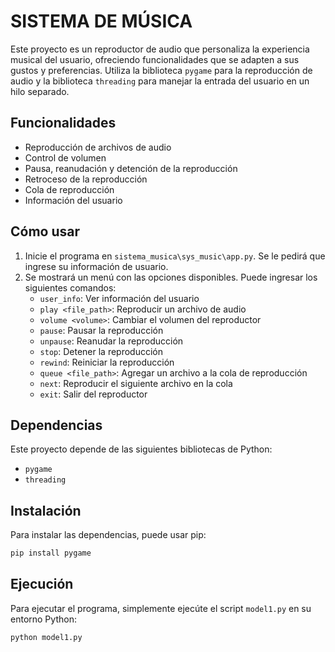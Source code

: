 # SISTEMA DE MÚSICA

Este proyecto es un reproductor de audio que personaliza la experiencia musical del usuario,
ofreciendo funcionalidades que se adapten a sus gustos y preferencias. Utiliza la biblioteca `pygame` para la reproducción de audio y la biblioteca `threading` para manejar la entrada del usuario en un hilo separado.

## Funcionalidades

- Reproducción de archivos de audio
- Control de volumen
- Pausa, reanudación y detención de la reproducción
- Retroceso de la reproducción
- Cola de reproducción
- Información del usuario

## Cómo usar

1. Inicie el programa en `sistema_musica\sys_music\app.py`. Se le pedirá que ingrese su información de usuario.
2. Se mostrará un menú con las opciones disponibles. Puede ingresar los siguientes comandos:
   - `user_info`: Ver información del usuario
   - `play <file_path>`: Reproducir un archivo de audio
   - `volume <volume>`: Cambiar el volumen del reproductor
   - `pause`: Pausar la reproducción
   - `unpause`: Reanudar la reproducción
   - `stop`: Detener la reproducción
   - `rewind`: Reiniciar la reproducción
   - `queue <file_path>`: Agregar un archivo a la cola de reproducción
   - `next`: Reproducir el siguiente archivo en la cola
   - `exit`: Salir del reproductor

## Dependencias

Este proyecto depende de las siguientes bibliotecas de Python:

- `pygame`
- `threading`

## Instalación

Para instalar las dependencias, puede usar pip:

```bash
pip install pygame
```

## Ejecución

Para ejecutar el programa, simplemente ejecúte el script `model1.py` en su entorno Python:

```bash
python model1.py
```